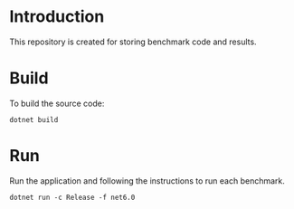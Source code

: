 # Introduction
This repository is created for storing benchmark code and results.

# Build
To build the source code:
```
dotnet build
```

# Run
Run the application and following the instructions to run each benchmark.
```
dotnet run -c Release -f net6.0
```
